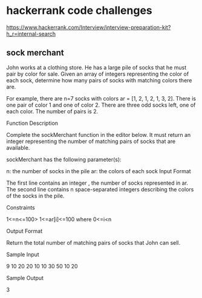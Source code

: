 # hackerrank code challenges

https://www.hackerrank.com/Interview/interview-preparation-kit?h_r=internal-search

## sock merchant
John works at a clothing store. He has a large pile of socks that he must pair by color for sale. Given an array of integers representing the color of each sock, determine how many pairs of socks with matching colors there are.

For example, there are n=7 socks with colors ar = [1, 2, 1, 2, 1, 3, 2]. There is one pair of color 1 and one of color 2. There are three odd socks left, one of each color. The number of pairs is 2.

Function Description

Complete the sockMerchant function in the editor below. It must return an integer representing the number of matching pairs of socks that are available.

sockMerchant has the following parameter(s):

n: the number of socks in the pile
ar: the colors of each sock
Input Format

The first line contains an integer , the number of socks represented in ar.
The second line contains n space-separated integers describing the colors  of the socks in the pile.

Constraints

1<=n<=100>
1<=ar[i]<=100 where 0<=i<n

Output Format

Return the total number of matching pairs of socks that John can sell.

Sample Input

9
10 20 20 10 10 30 50 10 20

Sample Output

3
